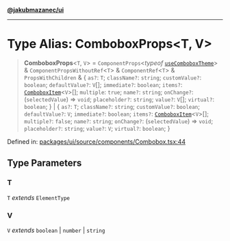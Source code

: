 [**@jakubmazanec/ui**](../README.md)

---

# Type Alias: ComboboxProps\<T, V\>

> **ComboboxProps**\<`T`, `V`\> = `ComponentProps`\<_typeof_
> [`useComboboxTheme`](../variables/useComboboxTheme.md)\> & `ComponentPropsWithoutRef`\<`T`\> &
> `ComponentRef`\<`T`\> & `PropsWithChildren` & \{ `as?`: `T`; `className?`: `string`;
> `customValue?`: `boolean`; `defaultValue?`: `V`[]; `immediate?`: `boolean`; `items?`:
> [`ComboboxItem`](ComboboxItem.md)\<`V`\>[]; `multiple`: `true`; `name?`: `string`; `onChange?`:
> (`selectedValue`) => `void`; `placeholder?`: `string`; `value?`: `V`[]; `virtual?`: `boolean`; \}
> \| \{ `as?`: `T`; `className?`: `string`; `customValue?`: `boolean`; `defaultValue?`: `V`;
> `immediate?`: `boolean`; `items?`: [`ComboboxItem`](ComboboxItem.md)\<`V`\>[]; `multiple?`:
> `false`; `name?`: `string`; `onChange?`: (`selectedValue`) => `void`; `placeholder?`: `string`;
> `value?`: `V`; `virtual?`: `boolean`; \}

Defined in:
[packages/ui/source/components/Combobox.tsx:44](https://github.com/jakubmazanec/tools/blob/c36a857a499e2c0c4f38fc4405cb987b357adf10/packages/ui/source/components/Combobox.tsx#L44)

## Type Parameters

### T

`T` _extends_ `ElementType`

### V

`V` _extends_ `boolean` \| `number` \| `string`
